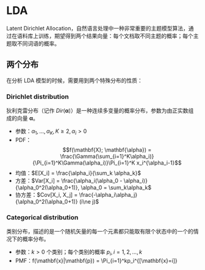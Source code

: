 # LDA

Latent Dirichlet Allocation，自然语言处理中一种非常重要的主题模型算法，通过在语料库上训练，期望得到两个结果向量：每个文档取不同主题的概率；每个主题取不同词语的概率。

## 两个分布

在分析 LDA 模型的时候，需要用到两个特殊分布的性质：

### Dirichlet distribution

狄利克雷分布（记作 $Dir(\mathbf{\alpha})$）是一种连续多变量的概率分布，参数为由正实数组成的向量 $\mathbf{\alpha}$。

- 参数：$\alpha_1, \dots, \alpha_K, K\ge 2, \alpha_i > 0$
- PDF：
$$f(\mathbf{X}; \mathbf{\alpha}) = \frac{\Gamma(\sum_{i=1}^K\alpha_i)}{\Pi_{i=1}^K\Gamma(\alpha_i)}\Pi_{i=1}^K x_i^{\alpha_i-1}$$
- 均值：$E[X_i] = \frac{\alpha_i}{\sum_k \alpha_k}$
- 方差：$Var[X_i] = \frac{\alpha_i(\alpha_0 - \alpha_i)}{\alpha_0^2(\alpha_0+1)}, \alpha_0 = \sum_k\alpha_k$
- 协方差：$Cov[X_i, X_j] = \frac{-\alpha_i\alpha_j}{\alpha_0^2(\alpha_0+1)} (i\ne j)$

### Categorical distribution

类别分布，描述的是一个随机矢量的每一个元素都只能取有限个状态中的一个的情况下的概率分布。

- 参数：$k>0$ 个类别；每个类别的概率 $p_i, i = 1, 2, \dots, k$
- PMF：f(\mathbf{x}|\mathbf{p}) = \Pi_{i=1}^kp_i^{[\mathbf{x}=i]}

